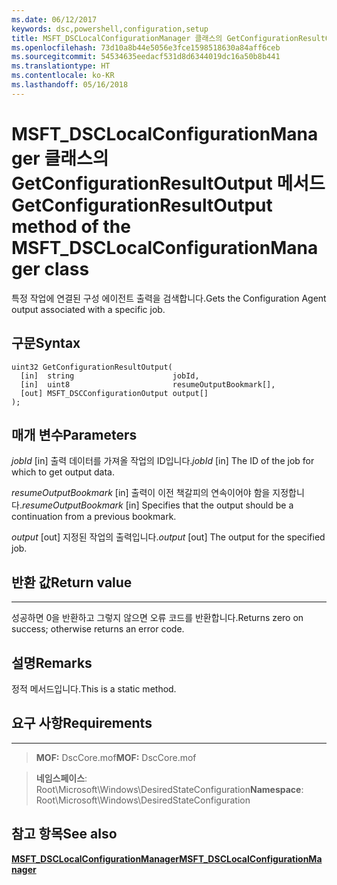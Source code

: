 ```yaml
---
ms.date: 06/12/2017
keywords: dsc,powershell,configuration,setup
title: MSFT_DSCLocalConfigurationManager 클래스의 GetConfigurationResultOutput 메서드
ms.openlocfilehash: 73d10a8b44e5056e3fce1598518630a84aff6ceb
ms.sourcegitcommit: 54534635eedacf531d8d6344019dc16a50b8b441
ms.translationtype: HT
ms.contentlocale: ko-KR
ms.lasthandoff: 05/16/2018
---
```

# <a name="getconfigurationresultoutput-method-of-the-msftdsclocalconfigurationmanager-class"></a><span data-ttu-id="3936d-103">MSFT_DSCLocalConfigurationManager 클래스의 GetConfigurationResultOutput 메서드</span><span class="sxs-lookup"><span data-stu-id="3936d-103">GetConfigurationResultOutput method of the MSFT_DSCLocalConfigurationManager class</span></span>

<span data-ttu-id="3936d-104">특정 작업에 연결된 구성 에이전트 출력을 검색합니다.</span><span class="sxs-lookup"><span data-stu-id="3936d-104">Gets the Configuration Agent output associated with a specific job.</span></span>

<a name="syntax"></a><span data-ttu-id="3936d-105">구문</span><span class="sxs-lookup"><span data-stu-id="3936d-105">Syntax</span></span>
------

```mof
uint32 GetConfigurationResultOutput(
  [in]  string                      jobId,
  [in]  uint8                       resumeOutputBookmark[],
  [out] MSFT_DSCConfigurationOutput output[]
);
```

<a name="parameters"></a><span data-ttu-id="3936d-106">매개 변수</span><span class="sxs-lookup"><span data-stu-id="3936d-106">Parameters</span></span>
----------

<span data-ttu-id="3936d-107">*jobId* \[in\] 출력 데이터를 가져올 작업의 ID입니다.</span><span class="sxs-lookup"><span data-stu-id="3936d-107">*jobId* \[in\] The ID of the job for which to get output data.</span></span>

<span data-ttu-id="3936d-108">*resumeOutputBookmark* \[in\] 출력이 이전 책갈피의 연속이어야 함을 지정합니다.</span><span class="sxs-lookup"><span data-stu-id="3936d-108">*resumeOutputBookmark* \[in\] Specifies that the output should be a continuation from a previous bookmark.</span></span>

<span data-ttu-id="3936d-109">*output* \[out\] 지정된 작업의 출력입니다.</span><span class="sxs-lookup"><span data-stu-id="3936d-109">*output* \[out\] The output for the specified job.</span></span>

## <a name="return-value"></a><span data-ttu-id="3936d-110">반환 값</span><span class="sxs-lookup"><span data-stu-id="3936d-110">Return value</span></span>
------------

<span data-ttu-id="3936d-111">성공하면 0을 반환하고 그렇지 않으면 오류 코드를 반환합니다.</span><span class="sxs-lookup"><span data-stu-id="3936d-111">Returns zero on success; otherwise returns an error code.</span></span>

## <a name="remarks"></a><span data-ttu-id="3936d-112">설명</span><span class="sxs-lookup"><span data-stu-id="3936d-112">Remarks</span></span>

<span data-ttu-id="3936d-113">정적 메서드입니다.</span><span class="sxs-lookup"><span data-stu-id="3936d-113">This is a static method.</span></span>

## <a name="requirements"></a><span data-ttu-id="3936d-114">요구 사항</span><span class="sxs-lookup"><span data-stu-id="3936d-114">Requirements</span></span>
------------
><span data-ttu-id="3936d-115">**MOF:** DscCore.mof</span><span class="sxs-lookup"><span data-stu-id="3936d-115">**MOF:** DscCore.mof</span></span>

><span data-ttu-id="3936d-116">**네임스페이스**: Root\Microsoft\Windows\DesiredStateConfiguration</span><span class="sxs-lookup"><span data-stu-id="3936d-116">**Namespace**: Root\Microsoft\Windows\DesiredStateConfiguration</span></span>


## <a name="see-also"></a><span data-ttu-id="3936d-117">참고 항목</span><span class="sxs-lookup"><span data-stu-id="3936d-117">See also</span></span>


[<span data-ttu-id="3936d-118">**MSFT_DSCLocalConfigurationManager**</span><span class="sxs-lookup"><span data-stu-id="3936d-118">**MSFT_DSCLocalConfigurationManager**</span></span>](msft-dsclocalconfigurationmanager.md)